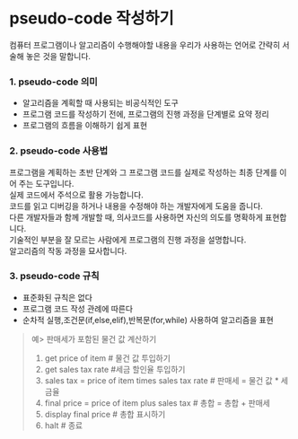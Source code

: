 # pseudo-code 작성하기

컴퓨터 프로그램이나 알고리즘이 수행해야할 내용을 우리가 사용하는 언어로 간략히 서술해 놓은 것을 말합니다. 

### 1. pseudo-code 의미  
 
* 알고리즘을 계획할 때 사용되는 비공식적인 도구
* 프로그램 코드를 작성하기 전에, 프로그램의 진행 과정을 단계별로 요약 정리
* 프로그램의 흐름을 이해하기 쉽게 표현

### 2. pseudo-code 사용법  

프로그램을 계획하는 초반 단계와 그 프로그램 코드를 실제로 작성하는 최종 단계를 이어 주는 도구입니다.   
실제 코드에서 주석으로 활용 가능합니다.  
코드를 읽고 디버깅을 하거나 내용을 수정해야 하는 개발자에게 도움을 줍니다.  
다른 개발자들과 함께 개발할 때, 의사코드를 사용하면 자신의 의도를 명확하게 표현합니다.  
기술적인 부분을 잘 모르는 사람에게 프로그램의 진행 과정을 설명합니다.  
알고리즘의 작동 과정을 묘사합니다.  

### 3. pseudo-code 규칙  

* 표준화된 규칙은 없다
* 프로그램 코드 작성 관례에 따른다
* 순차적 실행,조건문(if,else,elif),반복문(for,while) 사용하여 알고리즘을 표현

> 예> 판매세가 포함된 물건 값 계산하기
> 1. get price of item # 물건 값 투입하기
> 2. get sales tax rate #세금 할인율 투입하기
> 3. sales tax = price of item times sales tax rate # 판매세 = 물건 값 * 세금율
> 4. final price = price of item plus sales tax # 총합 = 총합 + 판매세
> 5. display final price # 총합 표시하기
> 6. halt # 종료

